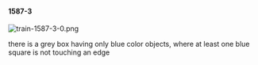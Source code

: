 #### 1587-3
![train-1587-3-0.png](https://github.com/lil-lab/nlvr/raw/master/nlvr/train/images/4/train-1587-3-0.png "train-1587-3-0.png")

there is a grey box having only blue color objects, where at least one blue square is not touching an edge